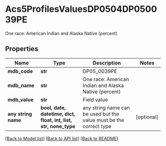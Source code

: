 # Acs5ProfilesValuesDP0504DP050039PE

One race: American Indian and Alaska Native (percent)

## Properties
Name | Type | Description | Notes
------------ | ------------- | ------------- | -------------
**mdb_code** | **str** | DP05_0039PE | 
**mdb_name** | **str** | One race: American Indian and Alaska Native (percent) | 
**mdb_value** | **str** | Field value | 
**any string name** | **bool, date, datetime, dict, float, int, list, str, none_type** | any string name can be used but the value must be the correct type | [optional]

[[Back to Model list]](../README.md#documentation-for-models) [[Back to API list]](../README.md#documentation-for-api-endpoints) [[Back to README]](../README.md)


